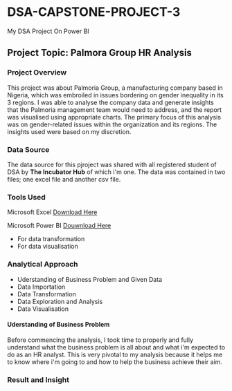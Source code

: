 # DSA-CAPSTONE-PROJECT-3
My DSA Project On Power BI
## Project Topic: Palmora Group HR Analysis
### Project Overview
This project was about Palmoria Group, a manufacturing company based in Nigeria, which was embroiled in issues 
bordering on gender inequality in its 3 regions. I was able to analyse the company data and generate insights that the Palmoria management 
team would need to address, and the report was visualised using appropriate charts. The primary focus of this analysis was on gender-related issues within the organization and its 
regions. The insights used were based on my discretion.
### Data Source
The data source for this pjroject was shared with all registered student of DSA by **The Incubator Hub** of which i'm one. The data was contained in two files; one excel file and another csv file.
### Tools Used
Microsoft Excel [Download Here](https://www.microsoft.com/en/microsoft-365/excel)

Microsoft Power BI [Douwnload Here](https://www.microsoft.com/en-us/download/details.aspx?id=58494)
- For data transformation
- For data visualisation
### Analytical Approach
- Uderstanding of Business Problem and Given Data
- Data Importation
- Data Transformation
- Data Exploration and Analysis
- Data Visualisation
#### Uderstanding of Business Problem  
Before commencing the analysis, I took time to properly and fully understand what the business problem is all about and what i'm expected to do as an HR analyst. This is very pivotal to my analysis because it helps me to know where i'm going to and how to help the business achieve their aim.

### Result and Insight
